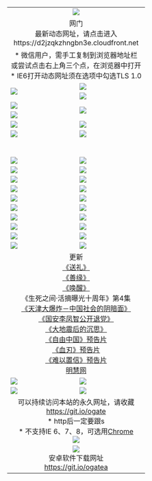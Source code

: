﻿<table>
  <tr></tr>
  <tr><td colspan=2 align=center><img src="https://cloud.githubusercontent.com/assets/11880933/13434984/f430fae2-e012-11e5-814f-c2df1e82b247.jpg" /></td></tr>
  <tr><td colspan=2 align=center>网门<br>最新动态网址，请点击进入
<br>https://d2jzqkzhngbn3e.cloudfront.net
    </td>
  </tr>
  <tr>
    <td colspan=2 align=center>* 微信用户，需手工复制到浏览器地址栏<br>或尝试点击右上角三个点，在浏览器中打开
    <br>* IE6打开动态网址须在选项中勾选TLS 1.0</td>
  </tr>
  <tr>
    <td rowspan=2><a href="https://d2jzqkzhngbn3e.cloudfront.net/ogUP.aspx?name=11DKC.mp4&list=11DKC" target="_blank"><img src="https://d2jzqkzhngbn3e.cloudfront.net/Up/11DKC1.jpg" /></a></td> 
    <td><div><a href="https://d2jzqkzhngbn3e.cloudfront.net/ogUP.aspx?name=LRWS.mp4&list=LRWS" target="_blank"><img src="https://d2jzqkzhngbn3e.cloudfront.net/Up/LRWS.jpg" /></a></td>
   </tr>
  <tr>
    <td><a href="https://d2jzqkzhngbn3e.cloudfront.net/ogNiceVedio.aspx" target="_blank"><img src="https://d2jzqkzhngbn3e.cloudfront.net/Up/11TGKDY.jpg" /></a></td>
  </tr>
  <tr>
    <td><a href="https://d2jzqkzhngbn3e.cloudfront.net/ogUP.aspx?name=JQR.mp4&count=2" target="_blank"><img src="https://d2jzqkzhngbn3e.cloudfront.net/Up/JQR.jpg" /></a></td>   
    <td rowspan=2><a href="https://d2jzqkzhngbn3e.cloudfront.net/ogUP.aspx?name=JP.mp4&count=9" target="_blank"><img src="https://d2jzqkzhngbn3e.cloudfront.net/Up/JP.jpg" /></td>
  </tr>
  <tr>
    <td><a href="https://d2jzqkzhngbn3e.cloudfront.net/ogUP.aspx?name=WH.mp4" target="_blank"><img src="https://d2jzqkzhngbn3e.cloudfront.net/Up/WH.jpg" /></a></td>
  </tr>
  <tr>
    <td><a href="https://d2jzqkzhngbn3e.cloudfront.net/ogUP.aspx?name=SSZJ.mp4&list=SSZJ" target="_blank"><img src="https://d2jzqkzhngbn3e.cloudfront.net/Up/SSZJ.jpg" /></a></td>
    <td><a href="https://d2jzqkzhngbn3e.cloudfront.net/ogUP.aspx?name=1XQK.mp4&count=13" target="_blank"><img src="https://d2jzqkzhngbn3e.cloudfront.net/Up/1XQK.jpg" /></a</td>
  </tr>
  <tr>
    <td><a href="https://d2jzqkzhngbn3e.cloudfront.net/ogUP.aspx?name=ZY.mp4&count=2015|16" target="_blank"><img src="https://d2jzqkzhngbn3e.cloudfront.net/Up/ZY.jpg" /></a</td>
    <td><a href="https://d2jzqkzhngbn3e.cloudfront.net/ogUP.aspx?name=XTFY.mp4&count=B|2,A|24" target="_blank"><img src="https://d2jzqkzhngbn3e.cloudfront.net/Up/XTFY.jpg" /></a></td>
  </tr>
  <tr height="40">
  </tr>
  <tr>
    <td><a href="https://d2jzqkzhngbn3e.cloudfront.net/ogUP.aspx?name=4SQQ.mp4&list=4SQQ" target="_blank"><img src="https://d2jzqkzhngbn3e.cloudfront.net/Up/4SQQ0.jpg"/></a></td>
    <td><a href="https://d2jzqkzhngbn3e.cloudfront.net/ogUP.aspx?name=4SHQ.mp4&list=4SHQ" target="_blank"><img src="https://d2jzqkzhngbn3e.cloudfront.net/Up/4SHQ0.jpg"/></a></td>
  </tr>
  <tr>
    <td><a href="https://d2jzqkzhngbn3e.cloudfront.net/ogUP.aspx?name=4SZG.mp4&list=4SZG" target="_blank"><img src="https://d2jzqkzhngbn3e.cloudfront.net/Up/4SZG0.jpg"/></a></td>
    <td><a href="https://d2jzqkzhngbn3e.cloudfront.net/ogUP.aspx?name=4SDJ.mp4&list=4SDJ" target="_blank"><img src="https://d2jzqkzhngbn3e.cloudfront.net/Up/4SDJ0.jpg"/></a></td>
  </tr>
  <tr>
    <td><a href="https://d2jzqkzhngbn3e.cloudfront.net/ogUP.aspx?name=4SGX.mp4&list=4SGX" target="_blank"><img src="https://d2jzqkzhngbn3e.cloudfront.net/Up/4SGX0.jpg"/></a></td>
    <td><a href="https://d2jzqkzhngbn3e.cloudfront.net/ogUP.aspx?name=4SHD.mp4&list=4SHD" target="_blank"><img src="https://d2jzqkzhngbn3e.cloudfront.net/Up/4SHD0.jpg"/></a></td>
  </tr>
  <tr>
    <td><a href="https://d2jzqkzhngbn3e.cloudfront.net/ogUP.aspx?name=4CTX.mp4&list=4CTX" target="_blank"><img src="https://d2jzqkzhngbn3e.cloudfront.net/Up/4CTX0.jpg"/></a></td>
    <td><a href="https://d2jzqkzhngbn3e.cloudfront.net/ogUP.aspx?name=4CWZ.mp4&list=4CWZ" target="_blank"><img src="https://d2jzqkzhngbn3e.cloudfront.net/Up/4CWZ0.jpg"/></a></td>
  </tr>
  <tr>
    <td><a href="https://d2jzqkzhngbn3e.cloudfront.net/onUP.aspx?name=https://d25hxnyejux8es.cloudfront.net/" target="_blank"><img src="https://d2jzqkzhngbn3e.cloudfront.net/Up/0DTW.jpg"/></a></td>
    <td><a href="https://d2jzqkzhngbn3e.cloudfront.net/onUP.aspx?name=https://d240ns8up8earz.cloudfront.net/acenter/" target="_blank"><img src="https://d2jzqkzhngbn3e.cloudfront.net/Up/0TDW.jpg" /></a></td>
  </tr>
  <tr>
    <td><a href="https://d2jzqkzhngbn3e.cloudfront.net/onUP.aspx?name=https://d4508d6vomz2p.cloudfront.net/gb/nsc413.htm" target="_blank"><img src="https://d2jzqkzhngbn3e.cloudfront.net/Up/0DJY.jpg" /></a></td>
    <td><a href="https://d2jzqkzhngbn3e.cloudfront.net/onUP.aspx?name=https://d3bxwq7vzudb5l.cloudfront.net/xtr/gb/prog204.html" target="_blank"><img src="https://d2jzqkzhngbn3e.cloudfront.net/Up/0XTR.jpg" /></a></td>
  </tr>
  <tr>
    <td><a href="https://d2jzqkzhngbn3e.cloudfront.net/onUP.aspx?name=https://d3aj00iefsmfgc.cloudfront.net/" target="_blank"><img src="https://d2jzqkzhngbn3e.cloudfront.net/Up/0MHW.jpg" /></a></td>
    <td><a href="https://d2jzqkzhngbn3e.cloudfront.net/onUP.aspx?name=https://d1sbg9daat0zu5.cloudfront.net/" target="_blank"><img src="https://d2jzqkzhngbn3e.cloudfront.net/Up/0ZJW.jpg" /></a></td>
  </tr>
  <tr>
    <td><a href="https://d2jzqkzhngbn3e.cloudfront.net/ogUP.aspx?name=0FG.zip" target="_blank"><img src="https://d2jzqkzhngbn3e.cloudfront.net/Up/0FG.jpg" /></a></td>
    <td><a href="https://d2jzqkzhngbn3e.cloudfront.net/ogUP.aspx?name=0FGA.apk" target="_blank"><img src="https://d2jzqkzhngbn3e.cloudfront.net/Up/0FGA.jpg" /></a></td>
  </tr>
  <tr>
    <td><a href="https://d2jzqkzhngbn3e.cloudfront.net/ogUP.aspx?name=0U.zip" target="_blank"><img src="https://d2jzqkzhngbn3e.cloudfront.net/Up/0U.jpg" /></a></td>
    <td><a href="https://d2jzqkzhngbn3e.cloudfront.net/ogUP.aspx?name=0UA.apk" target="_blank"><img src="https://d2jzqkzhngbn3e.cloudfront.net/Up/0UA.jpg" /></a></td>
  </tr>
  <tr>
    <td><a href="https://d2jzqkzhngbn3e.cloudfront.net/ogUP.aspx?name=0iPPOTV.zip" target="_blank"><img src="https://d2jzqkzhngbn3e.cloudfront.net/Up/0iPPOTV.jpg" /></a></td>
    <td><a href="https://d2jzqkzhngbn3e.cloudfront.net/ogUP.aspx?name=0iNTD.apk" target="_blank"><img src="https://d2jzqkzhngbn3e.cloudfront.net/Up/0iNTD.jpg" /></a></td>
  </tr>
  <tr>
    <td colspan=2 align=center>更新<br>
      <a href="https://d2jzqkzhngbn3e.cloudfront.net/ogUP.aspx?name=4ESL.mp4" target="_blank">《送礼》</a><br>
      <a href="https://d2jzqkzhngbn3e.cloudfront.net/ogUP.aspx?name=4ESY.mp4" target="_blank">《善缘》</a><br>
      <a href="https://d2jzqkzhngbn3e.cloudfront.net/ogUP.aspx?name=4EHX.mp4" target="_blank">《唤醒》</a><br>
      《生死之间·活摘曝光十周年》第4集</a><br>
      <a href="https://d2jzqkzhngbn3e.cloudfront.net/ogUP.aspx?name=4TJDBZ.mp4" target="_blank">《天津大爆炸－中国社会的阴暗面》</a><br>
      <a href="https://d2jzqkzhngbn3e.cloudfront.net/ogUP.aspx?name=4LFZ.mp4" target="_blank">《国安李凤智公开退党》</a><br>
      <a href="https://d2jzqkzhngbn3e.cloudfront.net/ogUP.aspx?name=4DDZHDCS.mp4" target="_blank">《大地震后的沉思》</a><br>
      <a href="https://d2jzqkzhngbn3e.cloudfront.net/ogUP.aspx?name=11ZYZG0.mp4" target="_blank">《自由中国》预告片</a><br>
      <a href="https://d2jzqkzhngbn3e.cloudfront.net/ogUP.aspx?name=11XR.mp4" target="_blank">《血刃》预告片</a><br>
      <a href="https://d2jzqkzhngbn3e.cloudfront.net/ogUP.aspx?name=11NYZX.mp4&count=2" target="_blank">《难以置信》预告片</a><br>
      <a href="https://d2jzqkzhngbn3e.cloudfront.net/onUP.aspx?name=https://www.minghui.org/" target="_blank">明慧网</a></td>
    </td>
  </tr>
  <tr>
    <td><a href="https://d2jzqkzhngbn3e.cloudfront.net/ogNice.aspx" target="_blank"><img src="https://cloud.githubusercontent.com/assets/11880933/13720378/f84bb392-e841-11e5-8739-815049dd6ff8.jpg" /></a></td>
    <td><a href="https://d2jzqkzhngbn3e.cloudfront.net/onCO.aspx?ob=600事物&op=增删改&args=WH1~%23类型6新闻%7c%23类型6评论&mode=" target="_blank"><img src="https://cloud.githubusercontent.com/assets/11880933/13720380/04d76a16-e842-11e5-8833-e627daa88802.jpg" /></a></td> 
  </tr>
  <tr>
    <td><a href="https://d2jzqkzhngbn3e.cloudfront.net/ogDY.aspx" target="_blank"><img src="https://cloud.githubusercontent.com/assets/11880933/13720384/11817090-e842-11e5-9571-7dc2f1af9f42.jpg" /></a></td>
    <td><a href="https://d2jzqkzhngbn3e.cloudfront.net/ogST.aspx" target="_blank"><img src="https://cloud.githubusercontent.com/assets/11880933/13720385/1467ea3c-e842-11e5-86df-c96c9a556aaf.jpg" /></a></td> 
  </tr>
  <!--tr>
    <td colspan=2 align=center>
      <微信可扫描以下临时二维码<br/>https://bit.ly/1mBQHW8<br/><a href="https://d2jzqkzhngbn3e.cloudfront.net/Up/0WMGDL3.png" target="_blank"><img src="https://d2jzqkzhngbn3e.cloudfront.net/Up/0WMGD3.png"/></a>
  </tr-->
  <tr>
    <td colspan=2 align=center>可以持续访问本站的永久网址，请收藏<br/><a href="https://git.io/ogate" target="_blank">https://git.io/ogate</a><br/>* http后一定要跟s<br/>* 不支持IE 6、7、8，可选用<a href="http://www.odisk.org/Upload/0ChromePortable.zip">Chrome</a><br/><a href="https://d2jzqkzhngbn3e.cloudfront.net/Up/0WMGDL2.png" target="_blank"><img src="https://d2jzqkzhngbn3e.cloudfront.net/Up/0WMGD2.png"/></a></td>
  </tr>
  <tr>
    <td colspan=2 align=center><a href="https://d2jzqkzhngbn3e.cloudfront.net/ogUP.aspx?name=0oGate.apk" target="_blank"><img src="https://cloud.githubusercontent.com/assets/11880933/13720399/75e143ee-e842-11e5-9f0a-1421f423c80f.jpg" /></a><br>安卓软件下载网址<br><a href="https://git.io/ogatea">https://git.io/ogatea</a></td>
  </tr>
  <!--tr>
    <td colspan=2 align=center>可能失效的动态网址
    </td>
  </tr-->
</table>
